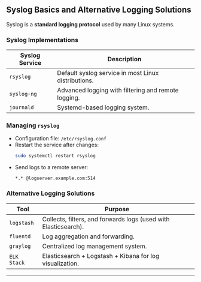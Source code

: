 ## **Syslog Basics and Alternative Logging Solutions**
Syslog is a **standard logging protocol** used by many Linux systems.

### **Syslog Implementations**
| Syslog Service | Description |
|---------------|-------------|
| `rsyslog` | Default syslog service in most Linux distributions. |
| `syslog-ng` | Advanced logging with filtering and remote logging. |
| `journald` | Systemd-based logging system. |

### **Managing `rsyslog`**
- Configuration file: `/etc/rsyslog.conf`
- Restart the service after changes:
  ```bash
  sudo systemctl restart rsyslog
  ```
- Send logs to a remote server:
  ```plaintext
  *.* @logserver.example.com:514
  ```

### **Alternative Logging Solutions**
| Tool | Purpose |
|------|---------|
| `logstash` | Collects, filters, and forwards logs (used with Elasticsearch). |
| `fluentd` | Log aggregation and forwarding. |
| `graylog` | Centralized log management system. |
| `ELK Stack` | Elasticsearch + Logstash + Kibana for log visualization. |

---
